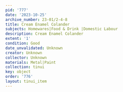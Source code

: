 ```yaml
---
pid: '777'
date: '2023-10-25'
archive_number: 23-01/2-4-8
title: Cream Enamel Colander
subjects: Homewares|Food & Drink |Domestic Labour
description: Cream Enamel Colander
extent: '1'
condition: Good
date_unvalidated: Unknown
creator: Unknown
collector: Unknown
materials: Metal|Paint
collection: tinui
key: object
order: '776'
layout: tinui_item
---
```

